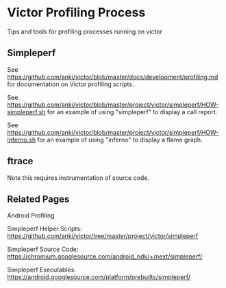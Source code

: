 # Victor Profiling Process

Tips and tools for profiling processes running on victor

## Simpleperf

See https://github.com/anki/victor/blob/master/docs/development/profiling.md for documentation on Victor profiling scripts.

See https://github.com/anki/victor/blob/master/project/victor/simpleperf/HOW-simpleperf.sh for an example of using "simpleperf" to display a call report.

See https://github.com/anki/victor/blob/master/project/victor/simpleperf/HOW-inferno.sh for an example of using "inferno" to display a flame graph.

## ftrace

Note this requires instrumentation of source code.

## Related Pages

Android Profiling

Simpleperf Helper Scripts: https://github.com/anki/victor/tree/master/project/victor/simpleperf

Simpleperf Source Code: https://chromium.googlesource.com/android_ndk/+/next/simpleperf/

Simpleperf Executables: https://android.googlesource.com/platform/prebuilts/simpleperf/